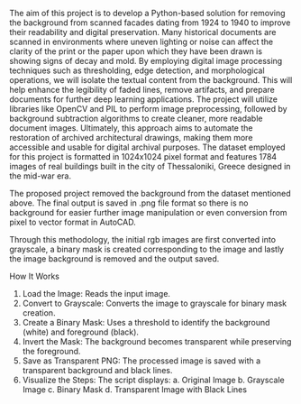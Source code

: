 The aim of this project is to develop a Python-based solution for removing the background from scanned facades dating from 1924 to 1940 to improve their readability and digital preservation. Many historical documents are scanned in environments where uneven lighting or noise can affect the clarity of the print or the paper upon which they have been drawn is showing signs of decay and mold. By employing digital image processing techniques such as thresholding, edge detection, and morphological operations, we will isolate the textual content from the background. This will help enhance the legibility of faded lines, remove artifacts, and prepare documents for further deep learning applications. The project will utilize libraries like OpenCV and PIL to perform image preprocessing, followed by background subtraction algorithms to create cleaner, more readable document images. Ultimately, this approach aims to automate the restoration of archived architectural drawings, making them more accessible and usable for digital archival purposes. The dataset employed for this project is formatted in 1024x1024 pixel format and features 1784 images of real buildings built in the city of Thessaloniki, Greece designed in the mid-war era.

The proposed project removed the background from the dataset mentioned above. The final output is saved in .png file format so there is no background for easier further image manipulation or even conversion from pixel to vector format in AutoCAD. 

Through this methodology, the initial rgb images are first converted into grayscale, a binary mask is created corresponding to the image and lastly the image background is removed and the output saved. 

How It Works
 1. Load the Image:
    Reads the input image.
 2. Convert to Grayscale:
    Converts the image to grayscale for binary mask creation.
 3. Create a Binary Mask:
    Uses a threshold to identify the background (white) and foreground (black).
  4. Invert the Mask:
    The background becomes transparent while preserving the foreground.
  5. Save as Transparent PNG:
    The processed image is saved with a transparent background and black lines.
  6. Visualize the Steps:
    The script displays:
     a. Original Image
     b. Grayscale Image
     c. Binary Mask
     d. Transparent Image with Black Lines

